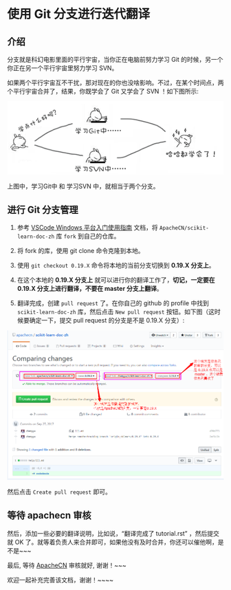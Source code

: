 # 使用 Git 分支进行迭代翻译

## 介绍

分支就是科幻电影里面的平行宇宙，当你正在电脑前努力学习 Git 的时候，另一个你正在另一个平行宇宙里努力学习 SVN。

如果两个平行宇宙互不干扰，那对现在的你也没啥影响。不过，在某个时间点，两个平行宇宙合并了，结果，你既学会了 Git 又学会了 SVN ！如下图所示:

![git分支管理](img/git-branch_1.png)

上图中，学习Git中 和 学习SVN 中，就相当于两个分支。

## 进行 Git 分支管理

1. 参考 [VSCode Windows 平台入门使用指南](help/vscode-windows-usage.md) 文档，将 `ApacheCN/scikit-learn-doc-zh` 库 `fork` 到自己的仓库。

2. 将 fork 的库，使用 git clone 命令克隆到本地。

3. 使用 `git checkout 0.19.X` 命令将本地的当前分支切换到 **0.19.X 分支上**。

4. 在这个本地的 **0.19.X 分支上** 就可以进行你的翻译工作了，**切记，一定要在 0.19.X 分支上进行翻译，不要在 master 分支上翻译**。

5. 翻译完成，创建 `pull request` 了。在你自己的 github 的 profile 中找到 `scikit-learn-doc-zh` 库，然后点击 `New pull request` 按钮。如下图（这时候要确定一下，提交 pull request 的分支是不是 0.19.X 分支）: 

![](img/git-branch_9.png) 

然后点击 `Create pull request` 即可。

## 等待 apachecn 审核

然后，添加一些必要的翻译说明，比如说，“翻译完成了 tutorial.rst” ，然后提交就 OK 了。就等着负责人来合并即可，如果他没有及时合并，你还可以催他啊，是不是~~~

最后, 等待 [ApacheCN](https://github.com/apachecn) 审核就好, 谢谢！~~~

欢迎一起补充完善该文档，谢谢！~~~~


